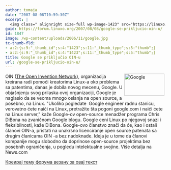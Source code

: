 ```yaml
---
author: tomaja
date: "2007-08-08T10:59:30Z"
excerpt: |
  <img class=" alignright size-full wp-image-1423" src="https://linuxo.org/wp-content/uploads/2006/11/google.jpg" alt="Google" title="Google " hspace="4" width="126" height="69" align="right" />OIN (<a href="http://www.openinventionnetwork.com/" target="_blank">The Open Invention Network</a>), organizacija kreirana radi pomoći kreatorima Linux-a oko problema sa patentima, danas je dobila novog mecenu, Google. U obja&scaron;njenju svog prilaska ovoj organizaciji, Google je naglasio da se veoma mnogo oslanja na open source, a posebno, na Linux. &quot;Ukoliko pogledate&nbsp; Google engineer radnu stanicu, verovatno ćete naići na Linux, pretražite &scaron;ta pogoni google.com i naići ćete na Linux server,&quot; kaže Google-ov open-source menadžer programa Chris DiBona na zvaničnom Google blogu. Google ceni Linux po njegovoj snazi i fleksibilnosti, kaže DiBona. Google-ovo članstvo znači da će, kao i ostali članovi OIN-a, pristati na unakrsno licenciranje open source patenata sa drugim članicama OIN -a bez nadoknade. Ideja je u tome da članovi kompanije mogu slobodno da doprinose open-source projektima bez posebnih ograničenja, u pogledu intelektualne svojine. Vi&scaron;e detalja na News.com
guid: https://forum.linuxo.org/2007/08/08/google-se-prikljucio-oin-u/
id: 1847
image: /wp-content/uploads/2006/11/google.jpg
tc-thumb-fld:
- a:2:{s:9:"_thumb_id";s:4:"1423";s:11:"_thumb_type";s:5:"thumb";}
- a:2:{s:9:"_thumb_id";s:4:"1423";s:11:"_thumb_type";s:5:"thumb";}
title: Google se priključio OIN-u
url: /google-se-prikljucio-oin-u/
---
```

<img class=" alignright size-full wp-image-1423" src="https://linuxo.org/wp-content/uploads/2006/11/google.jpg" alt="Google" title="Google " hspace="4" width="126" height="69" align="right" />OIN (<a href="http://www.openinventionnetwork.com/" target="_blank">The Open Invention Network</a>), organizacija kreirana radi pomoći kreatorima Linux-a oko problema sa patentima, danas je dobila novog mecenu, Google. U obja&scaron;njenju svog prilaska ovoj organizaciji, Google je naglasio da se veoma mnogo oslanja na open source, a posebno, na Linux. "Ukoliko pogledate&nbsp; Google engineer radnu stanicu, verovatno ćete naići na Linux, pretražite &scaron;ta pogoni google.com i naići ćete na Linux server," kaže Google-ov open-source menadžer programa Chris DiBona na zvaničnom Google blogu. Google ceni Linux po njegovoj snazi i fleksibilnosti, kaže DiBona. Google-ovo članstvo znači da će, kao i ostali članovi OIN-a, pristati na unakrsno licenciranje open source patenata sa drugim članicama OIN -a bez nadoknade. Ideja je u tome da članovi kompanije mogu slobodno da doprinose open-source projektima bez posebnih ograničenja, u pogledu intelektualne svojine. Vi&scaron;e detalja na News.com  
<!--break-->

[Креирај тему форума везану за овај текст](https://linuxo.org/nova-tema-na-forumu/?se_pid=1847)